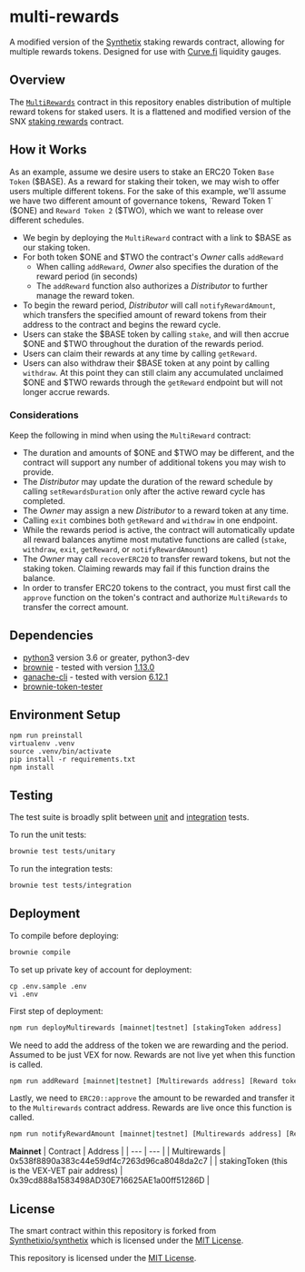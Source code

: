 # multi-rewards
A modified version of the [Synthetix](https://github.com/Synthetixio/synthetix) staking rewards contract, allowing for multiple rewards tokens. Designed for use with [Curve.fi](https://github.com/curvefi) liquidity gauges.

## Overview

The [`MultiRewards`](contracts/MultiRewards.sol) contract in this repository enables distribution of multiple reward tokens for staked users. It is a flattened and modified version of the SNX [staking rewards](https://github.com/Synthetixio/synthetix/blob/master/contracts/StakingRewards.sol) contract.

## How it Works

As an example, assume we desire users to stake an ERC20 Token `Base Token` ($BASE). As a reward for staking their token, we may wish to offer users multiple different tokens. For the sake of this example, we'll assume we have two different amount of governance tokens, `Reward Token 1` ($ONE) and `Reward Token 2` ($TWO), which we want to release over different schedules.

 * We begin by deploying the `MultiReward` contract with a link to $BASE as our staking token.
 * For both token $ONE and $TWO the contract's _Owner_ calls `addReward`
    * When calling `addReward`, _Owner_ also specifies the duration of the reward period (in seconds)
    * The `addReward` function also authorizes a _Distributor_ to further manage the reward token.
 * To begin the reward period, _Distributor_ will call `notifyRewardAmount`, which transfers the specified amount of reward tokens from their address to the contract and begins the reward cycle.
 * Users can stake the $BASE token by calling `stake`, and will then accrue $ONE and $TWO throughout the duration of the rewards period.
 * Users can claim their rewards at any time by calling `getReward`.
 * Users can also withdraw their $BASE token at any point by calling `withdraw`. At this point they can still claim any accumulated unclaimed $ONE and $TWO rewards through the `getReward` endpoint but will not longer accrue rewards.

### Considerations

Keep the following in mind when using the `MultiReward` contract:

 * The duration and amounts of $ONE and $TWO may be different, and the contract will support any number of additional tokens you may wish to provide.
 * The _Distributor_ may update the duration of the reward schedule by calling `setRewardsDuration` only after the active reward cycle has completed.
 * The _Owner_ may assign a new _Distributor_ to a reward token at any time.
 * Calling `exit` combines both `getReward` and `withdraw` in one endpoint.
 * While the rewards period is active, the contract will automatically update all reward balances anytime most mutative functions are called (`stake`, `withdraw`, `exit`, `getReward`, or `notifyRewardAmount`)
 * The _Owner_ may call `recoverERC20` to transfer reward tokens, but not the staking token. Claiming rewards may fail if this function drains the balance.
 * In order to transfer ERC20 tokens to the contract, you must first call the `approve` function on the token's contract and authorize `MultiRewards` to transfer the correct amount.

## Dependencies

* [python3](https://www.python.org/downloads/release/python-368/) version 3.6 or greater, python3-dev
* [brownie](https://github.com/iamdefinitelyahuman/brownie) - tested with version [1.13.0](https://github.com/eth-brownie/brownie/releases/tag/v1.12.0)
* [ganache-cli](https://github.com/trufflesuite/ganache-cli) - tested with version [6.12.1](https://github.com/trufflesuite/ganache-cli/releases/tag/v6.12.1)
* [brownie-token-tester](https://github.com/iamdefinitelyahuman/brownie-token-tester)

## Environment Setup

```
npm run preinstall
virtualenv .venv 
source .venv/bin/activate
pip install -r requirements.txt
npm install
```

## Testing

The test suite is broadly split between [unit](tests/unitary) and [integration](tests/integration) tests.

To run the unit tests:

```bash
brownie test tests/unitary
```

To run the integration tests:

```bash
brownie test tests/integration
```

## Deployment

To compile before deploying:

```bash
brownie compile
```

To set up private key of account for deployment: 
```
cp .env.sample .env
vi .env
```


First step of deployment:
```bash
npm run deployMultirewards [mainnet|testnet] [stakingToken address]
```

We need to add the address of the token we are rewarding and the period. Assumed to be just VEX for now. Rewards are not live yet when this function is called.
```bash
npm run addReward [mainnet|testnet] [Multirewards address] [Reward token address] [Duration in days]
```

Lastly, we need to `ERC20::approve` the amount to be rewarded and transfer it to the `Multirewards` contract address. Rewards are live once this function is called.
```bash
npm run notifyRewardAmount [mainnet|testnet] [Multirewards address] [Reward token address] [Reward amount (excluding 18 decimals)]
```

**Mainnet**
| Contract       | Address                             |
| ---            | ---                                 |
| Multirewards   | 0x538f8890a383c44e59df4c7263d96ca8048da2c7  |
| stakingToken (this is the VEX-VET pair address) | 0x39cd888a1583498AD30E716625AE1a00ff51286D  |



## License

The smart contract within this repository is forked from [Synthetixio/synthetix](https://github.com/Synthetixio/synthetix/tree/master) which is licensed under the [MIT License](https://github.com/Synthetixio/synthetix/blob/develop/LICENSE).

This repository is licensed under the [MIT License](LICENSE).
